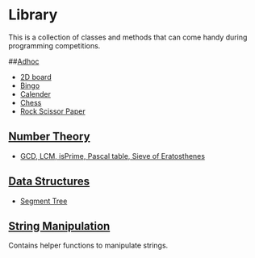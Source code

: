 # Library
This is a collection of classes and methods that can come handy during programming competitions.


##[Adhoc](Adhoc)
- [2D board](Adhoc/2dboard.cpp)
- [Bingo](Adhoc/bingo.cpp)
- [Calender](Adhoc/calender.cpp)
- [Chess](Adhoc/chess.cpp)
- [Rock Scissor Paper](rock_scissor_paper.cpp)


## [Number Theory](NumberTheory)
- [GCD, LCM, isPrime, Pascal table, Sieve of Eratosthenes](NumberTheory/number_theory.cpp)


## [Data Structures](DataStructures)
- [Segment Tree](DataStructures/segment_tree.cpp)

## [String Manipulation](string_manipulations.cpp)
Contains helper functions to manipulate strings.
